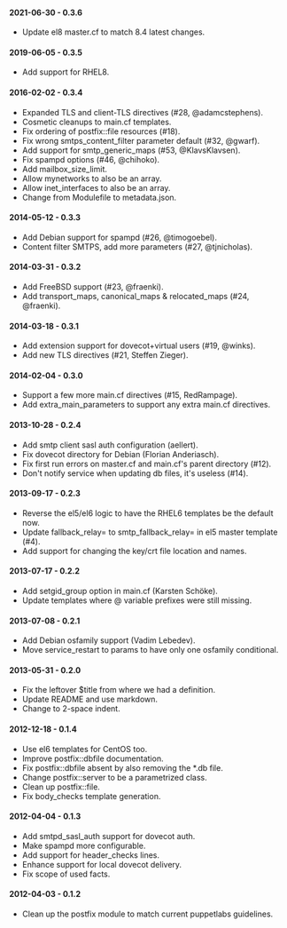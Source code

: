 #### 2021-06-30 - 0.3.6
* Update el8 master.cf to match 8.4 latest changes.

#### 2019-06-05 - 0.3.5
* Add support for RHEL8.

#### 2016-02-02 - 0.3.4
* Expanded TLS and client-TLS directives (#28, @adamcstephens).
* Cosmetic cleanups to main.cf templates.
* Fix ordering of postfix::file resources (#18).
* Fix wrong smtps_content_filter parameter default (#32, @gwarf).
* Add support for smtp_generic_maps (#53, @KlavsKlavsen).
* Fix spampd options (#46, @chihoko).
* Add mailbox_size_limit.
* Allow mynetworks to also be an array.
* Allow inet_interfaces to also be an array.
* Change from Modulefile to metadata.json.

#### 2014-05-12 - 0.3.3
* Add Debian support for spampd (#26, @timogoebel).
* Content filter SMTPS, add more parameters (#27, @tjnicholas).

#### 2014-03-31 - 0.3.2
* Add FreeBSD support (#23, @fraenki).
* Add transport_maps, canonical_maps & relocated_maps (#24, @fraenki).

#### 2014-03-18 - 0.3.1
* Add extension support for dovecot+virtual users (#19, @winks).
* Add new TLS directives (#21, Steffen Zieger).

#### 2014-02-04 - 0.3.0
* Support a few more main.cf directives (#15, RedRampage).
* Add extra_main_parameters to support any extra main.cf directives.

#### 2013-10-28 - 0.2.4
* Add smtp client sasl auth configuration (aellert).
* Fix dovecot directory for Debian (Florian Anderiasch).
* Fix first run errors on master.cf and main.cf's parent directory (#12).
* Don't notify service when updating db files, it's useless (#14).

#### 2013-09-17 - 0.2.3
* Reverse the el5/el6 logic to have the RHEL6 templates be the default now.
* Update fallback_relay= to smtp_fallback_relay= in el5 master template (#4).
* Add support for changing the key/crt file location and names.

#### 2013-07-17 - 0.2.2
* Add setgid_group option in main.cf (Karsten Schöke).
* Update templates where @ variable prefixes were still missing.

#### 2013-07-08 - 0.2.1
* Add Debian osfamily support (Vadim Lebedev).
* Move service_restart to params to have only one osfamily conditional.

#### 2013-05-31 - 0.2.0
* Fix the leftover $title from where we had a definition.
* Update README and use markdown.
* Change to 2-space indent.

#### 2012-12-18 - 0.1.4
* Use el6 templates for CentOS too.
* Improve postfix::dbfile documentation.
* Fix postfix::dbfile absent by also removing the *.db file.
* Change postfix::server to be a parametrized class.
* Clean up postfix::file.
* Fix body_checks template generation.

#### 2012-04-04 - 0.1.3
* Add smtpd_sasl_auth support for dovecot auth.
* Make spampd more configurable.
* Add support for header_checks lines.
* Enhance support for local dovecot delivery.
* Fix scope of used facts.

#### 2012-04-03 - 0.1.2
* Clean up the postfix module to match current puppetlabs guidelines.

